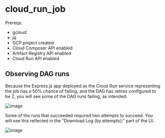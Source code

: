 # cloud_run_job

Prereqs:

- gcloud
- jq
- GCP project created
- Cloud Composer API enabled
- Artifact Registry API enabled
- Cloud Run API enabled


## Observing DAG runs

Because the Express.js app deployed as the Cloud Run service representing the job has a 50% chance of failing, and the DAG has retires configured to be 2, you will see some of the DAG runs failing, as intended:

![image](https://user-images.githubusercontent.com/7719209/169408976-e411497f-c271-43db-914d-0108af618aea.png)

Some of the runs that succeeded required two attempts to succeed. You will see this reflected in the "Download Log (by attempts):" part of the UI:

![image](https://user-images.githubusercontent.com/7719209/169409222-77f56da7-b80c-407a-9c37-878b029927fb.png)
